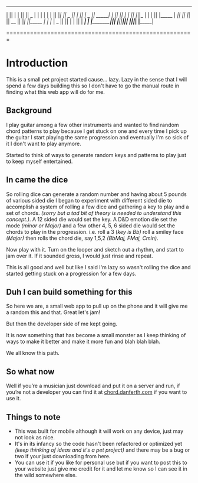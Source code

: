  _______  __   __  _______  ______    ______   _______ 
|       ||  | |  ||       ||    _ |  |      | |       |
|       ||  |_|  ||   _   ||   | ||  |  _    ||  _____|
|       ||       ||  | |  ||   |_||_ | | |   || |_____ 
|      _||       ||  |_|  ||    __  || |_|   ||_____  |
|     |_ |   _   ||       ||   |  | ||       | _____| |
|_______||__| |__||_______||___|  |_||______| |_______|

=======================================================

# Introduction

This is a small pet project started cause... lazy.  Lazy in the sense that I will spend a few days building this so I don't have to go the manual route in finding what this web app will do for me.

## Background

I play guitar among a few other instruments and wanted to find random chord patterns to play because I get stuck on one and every time I pick up the guitar I start playing the same progression and eventually I'm so sick of it I don't want to play anymore.

Started to think of ways to generate random keys and patterns to play just to keep myself entertained.  

## In came the dice

So rolling dice can generate a random number and having about 5 pounds of various sided die I began to experiment with different sided die to accomplish a system of rolling a few dice and gathering a key to play and a set of chords. *(sorry but a tad bit of theory is needed to understand this concept.)*. A 12 sided die would set the key. A D&D emotion die set the mode *(minor or Major)* and a few other 4, 5, 6 sided die would set the chords to play in the progression. i.e. roll a 3 (*key is Bb)* roll a smiley face *(Major)* then rolls the chord die, say 1,5,2 *(BbMaj, FMaj, Cmin)*.

Now play with it. Turn on the looper and sketch out a rhythm, and start to jam over it.  If it sounded gross, I would just rinse and repeat.

This is all good and well but like I said I'm lazy so wasn't rolling the dice and started getting stuck on a progression for a few days.

##  Duh I can build something for this

So here we are, a small web app to pull up on the phone and it will give me a random this and that. Great let's jam!

But then the developer side of me kept going.

It is now something that has become a small monster as I keep thinking of ways to make it better and make it more fun and blah blah blah.

We all know this path.

## So what now

Well if you’re a musician just download and put it on a server and run, if you’re not a developer you can find it at [chord.danferth.com](http://chord.danferth.com) if you want to use it.

## Things to note

- This was built for mobile although it will work on any device, just may not look as nice.
- It's in its infancy so the code hasn't been refactored or optimized yet *(keep thinking of ideas and it's a pet project)* and there may be a bug or two if your just downloading from here.
- You can use it if you like for personal use but if you want to post this to your website just give me credit for it and let me know so I can see it in the wild somewhere else.
